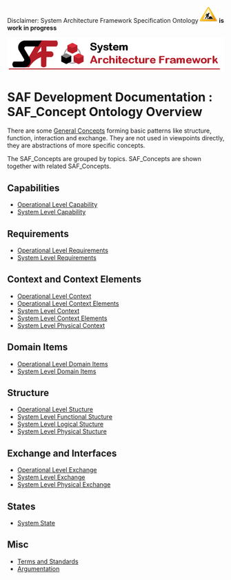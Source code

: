 Disclaimer: System Architecture Framework Specification Ontology ![Bild](../../diagrams/Under_construction_icon-yellow.svg) **is work in progress**

![System Architecture Framework](/diagrams/Banner_SAF.png)

# SAF Development Documentation : SAF_Concept Ontology Overview

There are some [General Concepts](SAF_general_concept%20Definition.md) forming basic patterns like structure, function, interaction and exchange. They are not used in viewpoints directly, they are abstractions of more specific concepts. 

The SAF_Concepts are grouped by topics. SAF_Concepts are shown together with related SAF_Concepts.

## Capabilities
* [Operational Level Capability](SAF_capability_O%20Definition.md)
* [System Level Capability](SAF_capability_F%20Definition.md)


## Requirements
* [Operational Level Requirements](SAF_requirement_O%20Definition.md)
* [System Level Requirements](SAF_requirement_F%20Definition.md)
  
## Context and Context Elements
* [Operational Level Context](SAF_context_O%20Definition.md)
* [Operational Level Context Elements](SAF_performer_O%20Definition.md.md)
* [System Level Context](SAF_context_F%20Definition.md)
* [System Level Context Elements](SAF_performer_F%20Definition.md)
* [System Level Physical Context](SAF_context_P%20Definition.md)

## Domain Items
* [Operational Level Domain Items](SAF_domain_kind_O%20Definition.md.md)
* [System Level Domain Items](SAF_domain_kind_F%20Definition.md)

## Structure
* [Operational Level Stucture](SAF_structural_O%20Definition.md)
* [System Level Functional Stucture](SAF_structural_F%20Definition.md)
* [System Level Logical Stucture](SAF_structural_F%20Definition.md)
* [System Level Physical Stucture](SAF_structural_P%20Definition.md)

## Exchange and Interfaces
* [Operational Level Exchange](SAF_interface_O%20Definition.md)
* [System Level Exchange](SAF_interface_F%20Definition.md)
* [System Level Physical Exchange](SAF_interface_P%20Definition.md)

## States
* [System State](SAF_state_F%20Definition.md)

## Misc
* [Terms and Standards](SAF_term_and_standard_C%20Definition.md)
* [Argumentation](SAF_argumentation_C%20Definition.md)
